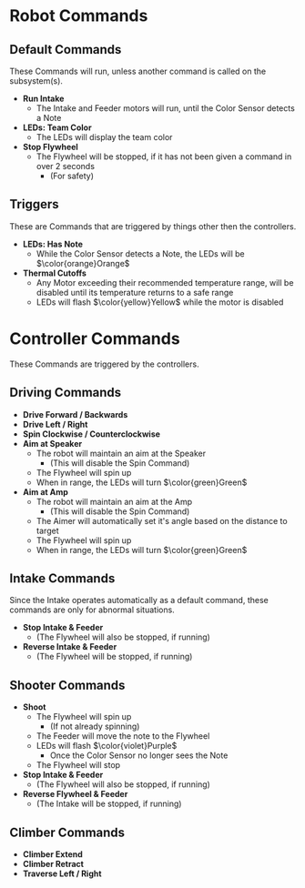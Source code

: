 
# Robot Commands

## Default Commands
These Commands will run, unless another command is called on the subsystem(s).

* **Run Intake**
    * The Intake and Feeder motors will run, until the Color Sensor detects a Note
* **LEDs: Team Color**
    * The LEDs will display the team color
* **Stop Flywheel**
    * The Flywheel will be stopped, if it has not been given a command in over 2 seconds
        * (For safety)

## Triggers
These are Commands that are triggered by things other then the controllers.

* **LEDs: Has Note**
    * While the Color Sensor detects a Note, the LEDs will be $\color{orange}Orange$
* **Thermal Cutoffs**
    * Any Motor exceeding their recommended temperature range, will be disabled until its temperature returns to a safe range
    * LEDs will flash $\color{yellow}Yellow$ while the motor is disabled

# Controller Commands
These Commands are triggered by the controllers.

## Driving Commands
* **Drive Forward / Backwards**
* **Drive Left / Right**
* **Spin Clockwise / Counterclockwise**
* **Aim at Speaker**
    * The robot will maintain an aim at the Speaker
        * (This will disable the Spin Command)
    * The Flywheel will spin up
    * When in range, the LEDs will turn $\color{green}Green$
* **Aim at Amp**
    * The robot will maintain an aim at the Amp
        * (This will disable the Spin Command)
    * The Aimer will automatically set it's angle based on the distance to target
    * The Flywheel will spin up
    * When in range, the LEDs will turn $\color{green}Green$

## Intake Commands
Since the Intake operates automatically as a default command, these commands are only for abnormal situations.
* **Stop Intake & Feeder**
    * (The Flywheel will also be stopped, if running)
* **Reverse Intake & Feeder**
    * (The Flywheel will be stopped, if running)

## Shooter Commands
* **Shoot**
    * The Flywheel will spin up
        * (If not already spinning)
    * The Feeder will move the note to the Flywheel
    * LEDs will flash $\color{violet}Purple$
        * Once the Color Sensor no longer sees the Note
    * The Flywheel will stop
* **Stop Intake & Feeder**
    * (The Flywheel will also be stopped, if running)
* **Reverse Flywheel & Feeder**
    * (The Intake will be stopped, if running)

## Climber Commands
* **Climber Extend**
* **Climber Retract**
* **Traverse Left / Right**
